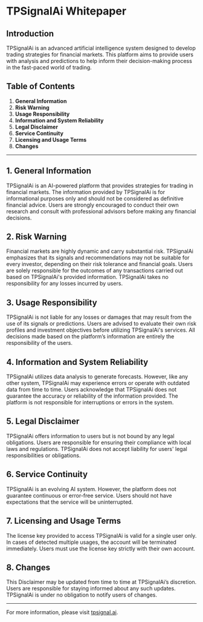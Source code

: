 # TPSignalAi Whitepaper

## Introduction

TPSignalAi is an advanced artificial intelligence system designed to develop trading strategies for financial markets. This platform aims to provide users with analysis and predictions to help inform their decision-making process in the fast-paced world of trading.

## Table of Contents
1. **General Information**
2. **Risk Warning**
3. **Usage Responsibility**
4. **Information and System Reliability**
5. **Legal Disclaimer**
6. **Service Continuity**
7. **Licensing and Usage Terms**
8. **Changes**

---

## 1. General Information

TPSignalAi is an AI-powered platform that provides strategies for trading in financial markets. The information provided by TPSignalAi is for informational purposes only and should not be considered as definitive financial advice. Users are strongly encouraged to conduct their own research and consult with professional advisors before making any financial decisions.

## 2. Risk Warning

Financial markets are highly dynamic and carry substantial risk. TPSignalAi emphasizes that its signals and recommendations may not be suitable for every investor, depending on their risk tolerance and financial goals. Users are solely responsible for the outcomes of any transactions carried out based on TPSignalAi's provided information. TPSignalAi takes no responsibility for any losses incurred by users.

## 3. Usage Responsibility

TPSignalAi is not liable for any losses or damages that may result from the use of its signals or predictions. Users are advised to evaluate their own risk profiles and investment objectives before utilizing TPSignalAi's services. All decisions made based on the platform’s information are entirely the responsibility of the users.

## 4. Information and System Reliability

TPSignalAi utilizes data analysis to generate forecasts. However, like any other system, TPSignalAi may experience errors or operate with outdated data from time to time. Users acknowledge that TPSignalAi does not guarantee the accuracy or reliability of the information provided. The platform is not responsible for interruptions or errors in the system.

## 5. Legal Disclaimer

TPSignalAi offers information to users but is not bound by any legal obligations. Users are responsible for ensuring their compliance with local laws and regulations. TPSignalAi does not accept liability for users' legal responsibilities or obligations.

## 6. Service Continuity

TPSignalAi is an evolving AI system. However, the platform does not guarantee continuous or error-free service. Users should not have expectations that the service will be uninterrupted.

## 7. Licensing and Usage Terms

The license key provided to access TPSignalAi is valid for a single user only. In cases of detected multiple usages, the account will be terminated immediately. Users must use the license key strictly with their own account.

## 8. Changes

This Disclaimer may be updated from time to time at TPSignalAi’s discretion. Users are responsible for staying informed about any such updates. TPSignalAi is under no obligation to notify users of changes.

---

For more information, please visit [tpsignal.ai](https://tpsignal.ai).
